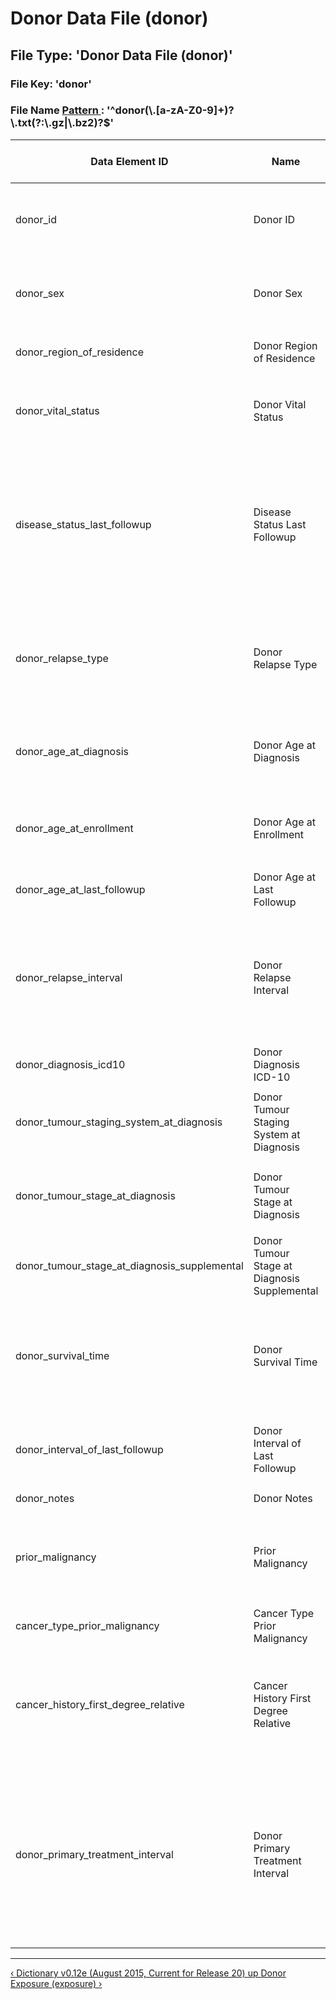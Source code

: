 <h1 class="title">
 Donor Data File (donor)
</h1>
<div id="content-group" class="content-group row nested " style="width:100%">
 <div id="content-group-inner" class="content-group-inner inner">
  <div id="content-region" class="content-region row nested">
   <div id="content-region-inner" class="content-region-inner inner">
    <a name="main-content-area" id="main-content-area">
    </a>
    <div id="content-inner" class="content-inner block">
     <div id="content-inner-inner" class="content-inner-inner inner">
      <div id="content-content" class="content-content">
       <div id="node-7003" class="node odd full-node node-type-book">
        <div class="inner">
         <div class="content clearfix">
          <div class="file">
           <div class="file-spec">
            <h2>
             File Type: &#39;Donor Data File (donor)&#39;
            </h2>
            <h3>
             File Key: &#39;donor&#39;
            </h3>
            <h3>
             File Name
             <a target="_blank" href="https://docs.oracle.com/javase/6/docs/api/java/util/regex/Pattern.html#sum">
              Pattern
             </a>
             : &#39;^donor(\.[a-zA-Z0-9]+)?\.txt(?:\.gz|\.bz2)?$&#39;
            </h3>
            <div class="preamble">
            </div>
            <table class="table table-condensed table-hover sortable">
             <thead>
              <tr>
               <th>
                Data Element ID
               </th>
               <th>
                Name
               </th>
               <th>
                Description
               </th>
               <th>
                Data Type
               </th>
               <th>
                CV Codes
               </th>
               <th>
                Required?
               </th>
               <th>
                N/A Code Valid?
               </th>
               <th>
                Controlled Access?
               </th>
               <th>
                Regexp
               </th>
               <th>
                Example
               </th>
               <th>
                Additional Notes
               </th>
              </tr>
             </thead>
             <tbody>
              <tr class="identifier-element success pbi-avoid">
               <td class="element-name">
                donor_id
               </td>
               <td class="element-display-name">
                Donor ID
               </td>
               <td class="element-description">
                <small>
                 Unique identifier for the donor; assigned by data provider. It must be coded, and correspond to a donor ID listed in the donor data file.
                </small>
               </td>
               <td class="datatype text">
                TEXT
               </td>
               <td class="codes na">
                N/A
               </td>
               <td class="bool istrue">
                <span class="label label-success" title="Data element requires a value">
                 Required
                </span>
               </td>
               <td class="bool isfalse">
                <span class="label label-important" title="INVALID if value set to codes -888 (N/A) or -777 (Verified Unknown)">
                 N/A Invalid
                </span>
               </td>
               <td class="bool isfalse">
                <span class="label label-success" title="Open access data element">
                 Open Access
                </span>
               </td>
               <td class="element-regexp">
                <small>
                 ^[\w+\-\_]+$
                </small>
               </td>
               <td class="element-example">
                <small>
                 <ul>
                  <li>
                   90234
                  </li>
                  <li>
                   BLD_donor_89
                  </li>
                  <li>
                   AML-90
                  </li>
                 </ul>
                 <p>
                 </p>
                </small>
               </td>
               <td class="element-description">
                <small>
                 <ul>
                  <li style="font-size:10px">
                   donor_id cannot begin with &#39;DO*&#39;
                   <br>
                  </li>
                  <li style="font-size:10px">
                   This prefix is reserved for ICGC IDs
                  </li>
                 </ul>
                 <p>
                 </p>
                </small>
               </td>
              </tr>
              <tr class="required-element info pbi-avoid">
               <td class="element-name">
                donor_sex
               </td>
               <td class="element-display-name">
                Donor Sex
               </td>
               <td class="element-description">
                <small>
                 Donor biological sex. &#39;Other&#39; has been removed from the controlled vocabulary due to identifiability concerns.
                </small>
               </td>
               <td class="datatype cv">
                CV
               </td>
               <td class="codes inplace">
                <div class="link">
                 <small>
                  [
                  <a href="#donor.0.donor_sex.v1">
                   donor.0.donor_sex.v1
                  </a>
                  ]
                 </small>
                </div>
                <div class="list">
                 <dl title="donor.0.donor_sex.v1" class="codes-list">
                  <dt>
                   <small>
                    1
                   </small>
                  </dt>
                  <dd>
                   <small>
                    male
                   </small>
                  </dd>
                  <dt>
                   <small>
                    2
                   </small>
                  </dt>
                  <dd>
                   <small>
                    female
                   </small>
                  </dd>
                 </dl>
                </div>
               </td>
               <td class="bool istrue">
                <span class="label label-success" title="Data element requires a value">
                 Required
                </span>
               </td>
               <td class="bool istrue">
                <span class="label label-success" title="VALID if value set to codes -888 (N/A) or -777 (Verified Unknown)">
                 N/A Valid
                </span>
               </td>
               <td class="bool isfalse">
                <span class="label label-success" title="Open access data element">
                 Open Access
                </span>
               </td>
               <td class="element-regexp">
                <small>
                </small>
               </td>
               <td class="element-example">
                <small>
                 <ul>
                 </ul>
                 <p>
                 </p>
                </small>
               </td>
               <td class="element-description">
                <small>
                 <ul>
                 </ul>
                 <p>
                 </p>
                </small>
               </td>
              </tr>
              <tr class="required-element info pbi-avoid">
               <td class="element-name">
                donor_region_of_residence
               </td>
               <td class="element-display-name">
                Donor Region of Residence
               </td>
               <td class="element-description">
                <small>
                 Country, and optionally state or province code, but not city.
                </small>
               </td>
               <td class="datatype text">
                TEXT
               </td>
               <td class="codes na">
                N/A
               </td>
               <td class="bool istrue">
                <span class="label label-success" title="Data element requires a value">
                 Required
                </span>
               </td>
               <td class="bool istrue">
                <span class="label label-success" title="VALID if value set to codes -888 (N/A) or -777 (Verified Unknown)">
                 N/A Valid
                </span>
               </td>
               <td class="bool istrue">
                <span class="label label-important" title="Controlled access data element">
                 Controlled
                </span>
               </td>
               <td class="element-regexp">
                <small>
                </small>
               </td>
               <td class="element-example">
                <small>
                 <ul>
                 </ul>
                 <p>
                 </p>
                </small>
               </td>
               <td class="element-description">
                <small>
                 <ul>
                 </ul>
                 <p>
                 </p>
                </small>
               </td>
              </tr>
              <tr class="required-element info pbi-avoid">
               <td class="element-name">
                donor_vital_status
               </td>
               <td class="element-display-name">
                Donor Vital Status
               </td>
               <td class="element-description">
                <small>
                 Donor&#39;s last known vital status
                </small>
               </td>
               <td class="datatype cv">
                CV
               </td>
               <td class="codes inplace">
                <div class="link">
                 <small>
                  [
                  <a href="#donor.0.donor_vital_status.v1">
                   donor.0.donor_vital_status.v1
                  </a>
                  ]
                 </small>
                </div>
                <div class="list">
                 <dl class="codes-list" title="donor.0.donor_vital_status.v1">
                  <dt>
                   <small>
                    1
                   </small>
                  </dt>
                  <dd>
                   <small>
                    alive
                   </small>
                  </dd>
                  <dt>
                   <small>
                    2
                   </small>
                  </dt>
                  <dd>
                   <small>
                    deceased
                   </small>
                  </dd>
                 </dl>
                </div>
               </td>
               <td class="bool istrue">
                <span class="label label-success" title="Data element requires a value">
                 Required
                </span>
               </td>
               <td class="bool istrue">
                <span class="label label-success" title="VALID if value set to codes -888 (N/A) or -777 (Verified Unknown)">
                 N/A Valid
                </span>
               </td>
               <td class="bool isfalse">
                <span class="label label-success" title="Open access data element">
                 Open Access
                </span>
               </td>
               <td class="element-regexp">
                <small>
                </small>
               </td>
               <td class="element-example">
                <small>
                 <ul>
                 </ul>
                 <p>
                 </p>
                </small>
               </td>
               <td class="element-description">
                <small>
                 <ul>
                 </ul>
                 <p>
                 </p>
                </small>
               </td>
              </tr>
              <tr class="required-element info pbi-avoid">
               <td class="element-name">
                disease_status_last_followup
               </td>
               <td class="element-display-name">
                Disease Status Last Followup
               </td>
               <td class="element-description">
                <small>
                 Donor&#39;s last known disease status.
                </small>
               </td>
               <td class="datatype cv">
                CV
               </td>
               <td class="codes inplace">
                <div class="link">
                 <small>
                  [
                  <a href="#donor.0.disease_status_last_followup.v1">
                   donor.0.disease_status_last_followup.v1
                  </a>
                  ]
                 </small>
                </div>
                <div class="list">
                 <dl title="donor.0.disease_status_last_followup.v1" class="codes-list">
                  <dt>
                   <small>
                    1
                   </small>
                  </dt>
                  <dd>
                   <small>
                    complete remission
                   </small>
                  </dd>
                  <dt>
                   <small>
                    2
                   </small>
                  </dt>
                  <dd>
                   <small>
                    partial remission
                   </small>
                  </dd>
                  <dt>
                   <small>
                    3
                   </small>
                  </dt>
                  <dd>
                   <small>
                    progression
                   </small>
                  </dd>
                  <dt>
                   <small>
                    4
                   </small>
                  </dt>
                  <dd>
                   <small>
                    relapse
                   </small>
                  </dd>
                  <dt>
                   <small>
                    5
                   </small>
                  </dt>
                  <dd>
                   <small>
                    stable
                   </small>
                  </dd>
                  <dt>
                   <small>
                    6
                   </small>
                  </dt>
                  <dd>
                   <small>
                    no evidence of disease
                   </small>
                  </dd>
                 </dl>
                </div>
               </td>
               <td class="bool istrue">
                <span class="label label-success" title="Data element requires a value">
                 Required
                </span>
               </td>
               <td class="bool istrue">
                <span class="label label-success" title="VALID if value set to codes -888 (N/A) or -777 (Verified Unknown)">
                 N/A Valid
                </span>
               </td>
               <td class="bool isfalse">
                <span class="label label-success" title="Open access data element">
                 Open Access
                </span>
               </td>
               <td class="element-regexp">
                <small>
                </small>
               </td>
               <td class="element-example">
                <small>
                 <ul>
                 </ul>
                 <p>
                 </p>
                </small>
               </td>
               <td class="element-description">
                <small>
                 <ul>
                 </ul>
                 <p>
                 </p>
                </small>
               </td>
              </tr>
              <tr class="required-element info pbi-avoid">
               <td class="element-name">
                donor_relapse_type
               </td>
               <td class="element-display-name">
                Donor Relapse Type
               </td>
               <td class="element-description">
                <small>
                 Type of relapse or progression (for liquid tumours), if applicable
                </small>
               </td>
               <td class="datatype cv">
                CV
               </td>
               <td class="codes inplace">
                <div class="link">
                 <small>
                  [
                  <a href="#donor.0.donor_relapse_type.v1">
                   donor.0.donor_relapse_type.v1
                  </a>
                  ]
                 </small>
                </div>
                <div class="list">
                 <dl title="donor.0.donor_relapse_type.v1" class="codes-list">
                  <dt>
                   <small>
                    1
                   </small>
                  </dt>
                  <dd>
                   <small>
                    local recurrence
                   </small>
                  </dd>
                  <dt>
                   <small>
                    2
                   </small>
                  </dt>
                  <dd>
                   <small>
                    distant recurrence/metastasis
                   </small>
                  </dd>
                  <dt>
                   <small>
                    3
                   </small>
                  </dt>
                  <dd>
                   <small>
                    progression (liquid tumours)
                   </small>
                  </dd>
                  <dt>
                   <small>
                    4
                   </small>
                  </dt>
                  <dd>
                   <small>
                    local recurrence and distant metastasis
                   </small>
                  </dd>
                 </dl>
                </div>
               </td>
               <td class="bool istrue">
                <span class="label label-success" title="Data element requires a value">
                 Required
                </span>
               </td>
               <td class="bool istrue">
                <span class="label label-success" title="VALID if value set to codes -888 (N/A) or -777 (Verified Unknown)">
                 N/A Valid
                </span>
               </td>
               <td class="bool isfalse">
                <span class="label label-success" title="Open access data element">
                 Open Access
                </span>
               </td>
               <td class="element-regexp">
                <small>
                </small>
               </td>
               <td class="element-example">
                <small>
                 <ul>
                 </ul>
                 <p>
                 </p>
                </small>
               </td>
               <td class="element-description">
                <small>
                 <ul>
                 </ul>
                 <p>
                 </p>
                </small>
               </td>
              </tr>
              <tr class="required-element info pbi-avoid">
               <td class="element-name">
                donor_age_at_diagnosis
               </td>
               <td class="element-display-name">
                Donor Age at Diagnosis
               </td>
               <td class="element-description">
                <small>
                 Age at primary diagnosis in years.
                </small>
               </td>
               <td class="datatype integer">
                INTEGER
               </td>
               <td class="codes na">
                N/A
               </td>
               <td class="bool istrue">
                <span class="label label-success" title="Data element requires a value">
                 Required
                </span>
               </td>
               <td class="bool istrue">
                <span class="label label-success" title="VALID if value set to codes -888 (N/A) or -777 (Verified Unknown)">
                 N/A Valid
                </span>
               </td>
               <td class="bool isfalse">
                <span class="label label-success" title="Open access data element">
                 Open Access
                </span>
               </td>
               <td class="element-regexp">
                <small>
                </small>
               </td>
               <td class="element-example">
                <small>
                 <ul>
                 </ul>
                 <p>
                 </p>
                </small>
               </td>
               <td class="element-description">
                <small>
                 <ul>
                  <li style="font-size:10px">
                   The donor&#39;s age at diagnosis must be expressed in years
                   <br>
                  </li>
                  <li style="font-size:10px">
                   If donor is older than 90 years, submit value of 90
                   <br>
                  </li>
                  <li style="font-size:10px">
                   The donor&#39;s age at diagnosis should be less than or equal to the donor&#39;s age at enrollment
                  </li>
                 </ul>
                 <p>
                 </p>
                </small>
               </td>
              </tr>
              <tr class="required-element info pbi-avoid">
               <td class="element-name">
                donor_age_at_enrollment
               </td>
               <td class="element-display-name">
                Donor Age at Enrollment
               </td>
               <td class="element-description">
                <small>
                 Age (in years) at which first specimen was collected.
                </small>
               </td>
               <td class="datatype integer">
                INTEGER
               </td>
               <td class="codes na">
                N/A
               </td>
               <td class="bool istrue">
                <span class="label label-success" title="Data element requires a value">
                 Required
                </span>
               </td>
               <td class="bool istrue">
                <span class="label label-success" title="VALID if value set to codes -888 (N/A) or -777 (Verified Unknown)">
                 N/A Valid
                </span>
               </td>
               <td class="bool isfalse">
                <span class="label label-success" title="Open access data element">
                 Open Access
                </span>
               </td>
               <td class="element-regexp">
                <small>
                </small>
               </td>
               <td class="element-example">
                <small>
                 <ul>
                 </ul>
                 <p>
                 </p>
                </small>
               </td>
               <td class="element-description">
                <small>
                 <ul>
                  <li style="font-size:10px">
                   The donor&#39;s age at enrollment must be expressed in years
                   <br>
                  </li>
                  <li style="font-size:10px">
                   If donor is older than 90 years old, submit value of 90
                   <br>
                  </li>
                  <li style="font-size:10px">
                   The donor age at enrollment should be greater than or equal to the donor&#39;s age at last followup
                  </li>
                 </ul>
                 <p>
                 </p>
                </small>
               </td>
              </tr>
              <tr class="required-element info pbi-avoid">
               <td class="element-name">
                donor_age_at_last_followup
               </td>
               <td class="element-display-name">
                Donor Age at Last Followup
               </td>
               <td class="element-description">
                <small>
                 Age (in years) at last followup
                </small>
               </td>
               <td class="datatype integer">
                INTEGER
               </td>
               <td class="codes na">
                N/A
               </td>
               <td class="bool istrue">
                <span class="label label-success" title="Data element requires a value">
                 Required
                </span>
               </td>
               <td class="bool istrue">
                <span class="label label-success" title="VALID if value set to codes -888 (N/A) or -777 (Verified Unknown)">
                 N/A Valid
                </span>
               </td>
               <td class="bool isfalse">
                <span class="label label-success" title="Open access data element">
                 Open Access
                </span>
               </td>
               <td class="element-regexp">
                <small>
                </small>
               </td>
               <td class="element-example">
                <small>
                 <ul>
                 </ul>
                 <p>
                 </p>
                </small>
               </td>
               <td class="element-description">
                <small>
                 <ul>
                  <li style="font-size:10px">
                   The donor&#39;s age at last followup must be expressed in years
                  </li>
                 </ul>
                 <p>
                 </p>
                </small>
               </td>
              </tr>
              <tr class="required-element info pbi-avoid">
               <td class="element-name">
                donor_relapse_interval
               </td>
               <td class="element-display-name">
                Donor Relapse Interval
               </td>
               <td class="element-description">
                <small>
                 If the donor was clinically disease free following primary therapy, and then relapse or progression (for liquid tumours) occurred afterwards, then donor_relapse_interval is the length of disease free interval, in days.
                </small>
               </td>
               <td class="datatype integer">
                INTEGER
               </td>
               <td class="codes na">
                N/A
               </td>
               <td class="bool istrue">
                <span class="label label-success" title="Data element requires a value">
                 Required
                </span>
               </td>
               <td class="bool istrue">
                <span class="label label-success" title="VALID if value set to codes -888 (N/A) or -777 (Verified Unknown)">
                 N/A Valid
                </span>
               </td>
               <td class="bool isfalse">
                <span class="label label-success" title="Open access data element">
                 Open Access
                </span>
               </td>
               <td class="element-regexp">
                <small>
                </small>
               </td>
               <td class="element-example">
                <small>
                 <ul>
                 </ul>
                 <p>
                 </p>
                </small>
               </td>
               <td class="element-description">
                <small>
                 <ul>
                  <li style="font-size:10px">
                   If donor_vital_status is alive and disease_status_last_followup is relapse or progression, the donor_relapse_interval should be less than or equal to the donor interval of last followup
                   <br>
                  </li>
                  <li style="font-size:10px">
                   If the donor is deceased and disease_status_last_followup is relapse or progression, the donor_relapse_interval should be less than or equal to the donor_survival_time
                   <br>
                  </li>
                  <li style="font-size:10px">
                   Please see
                   <a href="https://docs.icgc.org/donor-clinical-data-guidelines">
                    documentation
                   </a>
                   for more details
                  </li>
                 </ul>
                 <p>
                 </p>
                </small>
               </td>
              </tr>
              <tr class="required-element info pbi-avoid">
               <td class="element-name">
                donor_diagnosis_icd10
               </td>
               <td class="element-display-name">
                Donor Diagnosis ICD-10
               </td>
               <td class="element-description">
                <small>
                 ICD-10 diagnostic code
                </small>
               </td>
               <td class="datatype text">
                TEXT
               </td>
               <td class="codes na">
                N/A
               </td>
               <td class="bool istrue">
                <span class="label label-success" title="Data element requires a value">
                 Required
                </span>
               </td>
               <td class="bool istrue">
                <span class="label label-success" title="VALID if value set to codes -888 (N/A) or -777 (Verified Unknown)">
                 N/A Valid
                </span>
               </td>
               <td class="bool isfalse">
                <span class="label label-success" title="Open access data element">
                 Open Access
                </span>
               </td>
               <td class="element-regexp">
                <small>
                </small>
               </td>
               <td class="element-example">
                <small>
                 <ul>
                 </ul>
                 <p>
                 </p>
                </small>
               </td>
               <td class="element-description">
                <small>
                 <ul>
                 </ul>
                 <p>
                 </p>
                </small>
               </td>
              </tr>
              <tr class="required-element info pbi-avoid">
               <td class="element-name">
                donor_tumour_staging_system_at_diagnosis
               </td>
               <td class="element-display-name">
                Donor Tumour Staging System at Diagnosis
               </td>
               <td class="element-description">
                <small>
                 Clinical staging system used at time of diagnosis, if determined. Note that this is supplementary to specimen&#39;s pathological staging.
                </small>
               </td>
               <td class="datatype text">
                TEXT
               </td>
               <td class="codes na">
                N/A
               </td>
               <td class="bool istrue">
                <span class="label label-success" title="Data element requires a value">
                 Required
                </span>
               </td>
               <td class="bool istrue">
                <span class="label label-success" title="VALID if value set to codes -888 (N/A) or -777 (Verified Unknown)">
                 N/A Valid
                </span>
               </td>
               <td class="bool isfalse">
                <span class="label label-success" title="Open access data element">
                 Open Access
                </span>
               </td>
               <td class="element-regexp">
                <small>
                </small>
               </td>
               <td class="element-example">
                <small>
                 <ul>
                 </ul>
                 <p>
                 </p>
                </small>
               </td>
               <td class="element-description">
                <small>
                 <ul>
                 </ul>
                 <p>
                 </p>
                </small>
               </td>
              </tr>
              <tr class="required-element info pbi-avoid">
               <td class="element-name">
                donor_tumour_stage_at_diagnosis
               </td>
               <td class="element-display-name">
                Donor Tumour Stage at Diagnosis
               </td>
               <td class="element-description">
                <small>
                 Stage at diagnosis using indicated staging system. Note that this is supplementary to specimen&#39;s pathological staging.
                </small>
               </td>
               <td class="datatype text">
                TEXT
               </td>
               <td class="codes na">
                N/A
               </td>
               <td class="bool istrue">
                <span class="label label-success" title="Data element requires a value">
                 Required
                </span>
               </td>
               <td class="bool istrue">
                <span class="label label-success" title="VALID if value set to codes -888 (N/A) or -777 (Verified Unknown)">
                 N/A Valid
                </span>
               </td>
               <td class="bool isfalse">
                <span class="label label-success" title="Open access data element">
                 Open Access
                </span>
               </td>
               <td class="element-regexp">
                <small>
                </small>
               </td>
               <td class="element-example">
                <small>
                 <ul>
                 </ul>
                 <p>
                 </p>
                </small>
               </td>
               <td class="element-description">
                <small>
                 <ul>
                 </ul>
                 <p>
                 </p>
                </small>
               </td>
              </tr>
              <tr class="required-element info pbi-avoid">
               <td class="element-name">
                donor_tumour_stage_at_diagnosis_supplemental
               </td>
               <td class="element-display-name">
                Donor Tumour Stage at Diagnosis Supplemental
               </td>
               <td class="element-description">
                <small>
                 Optional additional staging provided as a comma-delimited list of &#39;staging system:stage&#39;
                </small>
               </td>
               <td class="datatype text">
                TEXT
               </td>
               <td class="codes na">
                N/A
               </td>
               <td class="bool istrue">
                <span class="label label-success" title="Data element requires a value">
                 Required
                </span>
               </td>
               <td class="bool istrue">
                <span class="label label-success" title="VALID if value set to codes -888 (N/A) or -777 (Verified Unknown)">
                 N/A Valid
                </span>
               </td>
               <td class="bool isfalse">
                <span class="label label-success" title="Open access data element">
                 Open Access
                </span>
               </td>
               <td class="element-regexp">
                <small>
                </small>
               </td>
               <td class="element-example">
                <small>
                 <ul>
                 </ul>
                 <p>
                 </p>
                </small>
               </td>
               <td class="element-description">
                <small>
                 <ul>
                 </ul>
                 <p>
                 </p>
                </small>
               </td>
              </tr>
              <tr class="required-element info pbi-avoid">
               <td class="element-name">
                donor_survival_time
               </td>
               <td class="element-display-name">
                Donor Survival Time
               </td>
               <td class="element-description">
                <small>
                 How long has the donor survived since primary diagnosis, in days. If source data was collected in months, use a multiplier value of &#39;30.44&#39; to convert values to days when preparing your submission.
                </small>
               </td>
               <td class="datatype integer">
                INTEGER
               </td>
               <td class="codes na">
                N/A
               </td>
               <td class="bool istrue">
                <span class="label label-success" title="Data element requires a value">
                 Required
                </span>
               </td>
               <td class="bool istrue">
                <span class="label label-success" title="VALID if value set to codes -888 (N/A) or -777 (Verified Unknown)">
                 N/A Valid
                </span>
               </td>
               <td class="bool isfalse">
                <span class="label label-success" title="Open access data element">
                 Open Access
                </span>
               </td>
               <td class="element-regexp">
                <small>
                </small>
               </td>
               <td class="element-example">
                <small>
                 <ul>
                 </ul>
                 <p>
                 </p>
                </small>
               </td>
               <td class="element-description">
                <small>
                 <ul>
                  <li style="font-size:10px">
                   Donor survival time must be submitted if donor_vital_status is deceased
                   <br>
                  </li>
                  <li style="font-size:10px">
                   If donor is alive, donor_survival_time should be equal to the donor_interval_of_last_followup
                   <br>
                  </li>
                  <li style="font-size:10px">
                   Please see
                   <a href="https://docs.icgc.org/donor-clinical-data-guidelines">
                    documentation
                   </a>
                   for more details
                  </li>
                 </ul>
                 <p>
                 </p>
                </small>
               </td>
              </tr>
              <tr class="required-element info pbi-avoid">
               <td class="element-name">
                donor_interval_of_last_followup
               </td>
               <td class="element-display-name">
                Donor Interval of Last Followup
               </td>
               <td class="element-description">
                <small>
                 Interval from the primary diagnosis date to the last followup date. ICGC requests that patients be followed up every 6 months while alive.
                </small>
               </td>
               <td class="datatype integer">
                INTEGER
               </td>
               <td class="codes na">
                N/A
               </td>
               <td class="bool istrue">
                <span class="label label-success" title="Data element requires a value">
                 Required
                </span>
               </td>
               <td class="bool istrue">
                <span class="label label-success" title="VALID if value set to codes -888 (N/A) or -777 (Verified Unknown)">
                 N/A Valid
                </span>
               </td>
               <td class="bool isfalse">
                <span class="label label-success" title="Open access data element">
                 Open Access
                </span>
               </td>
               <td class="element-regexp">
                <small>
                </small>
               </td>
               <td class="element-example">
                <small>
                 <ul>
                 </ul>
                 <p>
                 </p>
                </small>
               </td>
               <td class="element-description">
                <small>
                 <ul>
                  <li style="font-size:10px">
                   If donor&#39;s disease_status_last_followup is progression or relapse, donor_interval_of_last_followup is required
                   <br>
                  </li>
                  <li style="font-size:10px">
                   Please see
                   <a href="https://docs.icgc.org/donor-clinical-data-guidelines">
                    documentation
                   </a>
                   for more details
                  </li>
                 </ul>
                 <p>
                 </p>
                </small>
               </td>
              </tr>
              <tr class="deprecated-element warning pbi-avoid">
               <td class="element-name">
                donor_notes
               </td>
               <td class="element-display-name">
                Donor Notes
               </td>
               <td class="element-description">
                <small>
                 Free text notes concerning donor
                </small>
               </td>
               <td class="datatype text">
                TEXT
               </td>
               <td class="codes na">
                N/A
               </td>
               <td class="bool isfalse">
                <span class="label" title="Value optional">
                 Optional
                </span>
               </td>
               <td class="bool isna">
                <span class="label">
                </span>
               </td>
               <td class="bool istrue">
                <span class="label label-important" title="Controlled access data element">
                 Controlled
                </span>
               </td>
               <td class="element-regexp">
                <small>
                </small>
               </td>
               <td class="element-example">
                <small>
                 <ul>
                 </ul>
                 <p>
                 </p>
                </small>
               </td>
               <td class="element-description">
                <small>
                 <ul>
                 </ul>
                 <p>
                 </p>
                </small>
               </td>
              </tr>
              <tr class="required-element info pbi-avoid">
               <td class="element-name">
                prior_malignancy
               </td>
               <td class="element-display-name">
                Prior Malignancy
               </td>
               <td class="element-description">
                <small>
                 Prior malignancy affecting patient.
                </small>
               </td>
               <td class="datatype cv">
                CV
               </td>
               <td class="codes inplace">
                <div class="link">
                 <small>
                  [
                  <a href="#donor.0.prior_malignancy.v1">
                   donor.0.prior_malignancy.v1
                  </a>
                  ]
                 </small>
                </div>
                <div class="list">
                 <dl class="codes-list" title="donor.0.prior_malignancy.v1">
                  <dt>
                   <small>
                    1
                   </small>
                  </dt>
                  <dd>
                   <small>
                    yes
                   </small>
                  </dd>
                  <dt>
                   <small>
                    2
                   </small>
                  </dt>
                  <dd>
                   <small>
                    no
                   </small>
                  </dd>
                  <dt>
                   <small>
                    3
                   </small>
                  </dt>
                  <dd>
                   <small>
                    unknown
                   </small>
                  </dd>
                 </dl>
                </div>
               </td>
               <td class="bool istrue">
                <span class="label label-success" title="Data element requires a value">
                 Required
                </span>
               </td>
               <td class="bool istrue">
                <span class="label label-success" title="VALID if value set to codes -888 (N/A) or -777 (Verified Unknown)">
                 N/A Valid
                </span>
               </td>
               <td class="bool isfalse">
                <span class="label label-success" title="Open access data element">
                 Open Access
                </span>
               </td>
               <td class="element-regexp">
                <small>
                </small>
               </td>
               <td class="element-example">
                <small>
                 <ul>
                 </ul>
                 <p>
                 </p>
                </small>
               </td>
               <td class="element-description">
                <small>
                 <ul>
                 </ul>
                 <p>
                 </p>
                </small>
               </td>
              </tr>
              <tr class="required-element info pbi-avoid">
               <td class="element-name">
                cancer_type_prior_malignancy
               </td>
               <td class="element-display-name">
                Cancer Type Prior Malignancy
               </td>
               <td class="element-description">
                <small>
                 ICD-10 diagnostic code for type of cancer in a prior malignancy.
                </small>
               </td>
               <td class="datatype text">
                TEXT
               </td>
               <td class="codes na">
                N/A
               </td>
               <td class="bool istrue">
                <span class="label label-success" title="Data element requires a value">
                 Required
                </span>
               </td>
               <td class="bool istrue">
                <span class="label label-success" title="VALID if value set to codes -888 (N/A) or -777 (Verified Unknown)">
                 N/A Valid
                </span>
               </td>
               <td class="bool isfalse">
                <span class="label label-success" title="Open access data element">
                 Open Access
                </span>
               </td>
               <td class="element-regexp">
                <small>
                </small>
               </td>
               <td class="element-example">
                <small>
                 <ul>
                 </ul>
                 <p>
                 </p>
                </small>
               </td>
               <td class="element-description">
                <small>
                 <ul>
                 </ul>
                 <p>
                 </p>
                </small>
               </td>
              </tr>
              <tr class="required-element info pbi-avoid">
               <td class="element-name">
                cancer_history_first_degree_relative
               </td>
               <td class="element-display-name">
                Cancer History First Degree Relative
               </td>
               <td class="element-description">
                <small>
                 Does patient have a first degree relative that has a history of cancer? If yes, please provide clincial information about relative&#39;s cancer history in Donor Family file
                </small>
               </td>
               <td class="datatype cv">
                CV
               </td>
               <td class="codes inplace">
                <div class="link">
                 <small>
                  [
                  <a href="#family.0.cancer_history_first_degree_relative.v1">
                   family.0.cancer_history_first_degree_relative.v1
                  </a>
                  ]
                 </small>
                </div>
                <div class="list">
                 <dl title="family.0.cancer_history_first_degree_relative.v1" class="codes-list">
                  <dt>
                   <small>
                    1
                   </small>
                  </dt>
                  <dd>
                   <small>
                    yes
                   </small>
                  </dd>
                  <dt>
                   <small>
                    2
                   </small>
                  </dt>
                  <dd>
                   <small>
                    no
                   </small>
                  </dd>
                  <dt>
                   <small>
                    3
                   </small>
                  </dt>
                  <dd>
                   <small>
                    unknown
                   </small>
                  </dd>
                 </dl>
                </div>
               </td>
               <td class="bool istrue">
                <span class="label label-success" title="Data element requires a value">
                 Required
                </span>
               </td>
               <td class="bool istrue">
                <span class="label label-success" title="VALID if value set to codes -888 (N/A) or -777 (Verified Unknown)">
                 N/A Valid
                </span>
               </td>
               <td class="bool isfalse">
                <span class="label label-success" title="Open access data element">
                 Open Access
                </span>
               </td>
               <td class="element-regexp">
                <small>
                </small>
               </td>
               <td class="element-example">
                <small>
                 <ul>
                 </ul>
                 <p>
                 </p>
                </small>
               </td>
               <td class="element-description">
                <small>
                 <ul>
                 </ul>
                 <p>
                 </p>
                </small>
               </td>
              </tr>
              <tr class="required-element info pbi-avoid">
               <td class="element-name">
                donor_primary_treatment_interval
               </td>
               <td class="element-display-name">
                Donor Primary Treatment Interval
               </td>
               <td class="element-description">
                <small>
                 Interval between primary diagnosis and primary treatment, in days
                </small>
               </td>
               <td class="datatype integer">
                INTEGER
               </td>
               <td class="codes na">
                N/A
               </td>
               <td class="bool istrue">
                <span class="label label-success" title="Data element requires a value">
                 Required
                </span>
               </td>
               <td class="bool istrue">
                <span class="label label-success" title="VALID if value set to codes -888 (N/A) or -777 (Verified Unknown)">
                 N/A Valid
                </span>
               </td>
               <td class="bool isfalse">
                <span class="label label-success" title="Open access data element">
                 Open Access
                </span>
               </td>
               <td class="element-regexp">
                <small>
                </small>
               </td>
               <td class="element-example">
                <small>
                 <ul>
                 </ul>
                 <p>
                 </p>
                </small>
               </td>
               <td class="element-description">
                <small>
                 <ul>
                  <li style="font-size:10px">
                   The donor&#39;s primary treatment interval must be less than or equal to the donor&#39;s survival time
                   <br>
                  </li>
                  <li style="font-size:10px">
                   If donor&#39;s disease_status_last_followup is progression or relapse and the donor is alive, the combination of the donor&#39;s primary treatment interval and relapse interval should be less than or equal to the donor&#39;s interval of last followup
                   <br>
                  </li>
                  <li style="font-size:10px">
                   However, if the donor is deceased and had progressed or relapsed, the combination of the donor&#39;s primary treatment interval and relapse interval should be less than or equal to the donor&#39;s survival time
                   <br>
                  </li>
                  <li style="font-size:10px">
                   Please see
                   <a href="https://docs.icgc.org/donor-clinical-data-guidelines">
                    documentation
                   </a>
                   for more details
                  </li>
                 </ul>
                 <p>
                 </p>
                </small>
               </td>
              </tr>
             </tbody>
            </table>
            <div class="postamble">
            </div>
            <hr>
           </div>
          </div>
          <div class="cv">
          </div>
          <p>
          </p>
          <div id="book-navigation-6310" class="book-navigation">
           <div class="page-links clear-block">
            <a href="/dictionary" class="page-previous" title="Go to previous page">
             ‹ Dictionary v0.12e (August 2015, Current for Release 20)
            </a>
            <a href="/dictionary" class="page-up" title="Go to parent page">
             up
            </a>
            <a href="/donor-exposure" class="page-next" title="Go to next page">
             Donor Exposure (exposure) ›
            </a>
           </div>
          </div>
         </div>
        </div>
        <!-- /inner -->
        <!-- regular node view template HTML here -->
       </div>
       <!-- /node-7003 -->
      </div>
      <!-- /content-content -->
     </div>
     <!-- /content-inner-inner -->
    </div>
    <!-- /content-inner -->
   </div>
   <!-- /content-region-inner -->
  </div>
  <!-- /content-region -->
 </div>
 <!-- /content-group-inner -->
</div>
